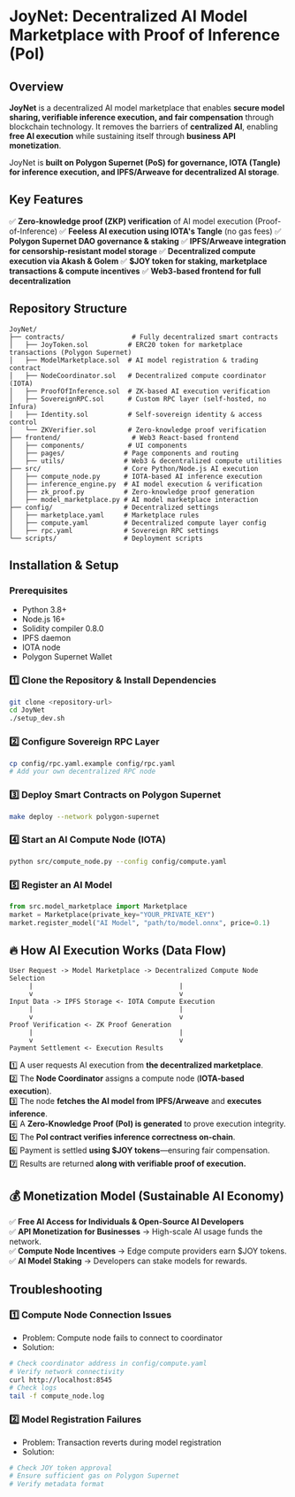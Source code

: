 # JoyNet: Decentralized AI Model Marketplace with Proof of Inference (PoI)

## Overview
**JoyNet** is a decentralized AI model marketplace that enables **secure model sharing, verifiable inference execution, and fair compensation** through blockchain technology. It removes the barriers of **centralized AI**, enabling **free AI execution** while sustaining itself through **business API monetization**. 

JoyNet is **built on Polygon Supernet (PoS) for governance, IOTA (Tangle) for inference execution, and IPFS/Arweave for decentralized AI storage**.

## Key Features
✅ **Zero-knowledge proof (ZKP) verification** of AI model execution (Proof-of-Inference)
✅ **Feeless AI execution using IOTA's Tangle** (no gas fees)
✅ **Polygon Supernet DAO governance & staking**
✅ **IPFS/Arweave integration for censorship-resistant model storage**
✅ **Decentralized compute execution via Akash & Golem**
✅ **$JOY token for staking, marketplace transactions & compute incentives**
✅ **Web3-based frontend for full decentralization**

## Repository Structure
```
JoyNet/
├── contracts/                 # Fully decentralized smart contracts
│   ├── JoyToken.sol          # ERC20 token for marketplace transactions (Polygon Supernet)
│   ├── ModelMarketplace.sol  # AI model registration & trading contract
│   ├── NodeCoordinator.sol   # Decentralized compute coordinator (IOTA)
│   ├── ProofOfInference.sol  # ZK-based AI execution verification
│   ├── SovereignRPC.sol      # Custom RPC layer (self-hosted, no Infura)
│   ├── Identity.sol          # Self-sovereign identity & access control
│   └── ZKVerifier.sol        # Zero-knowledge proof verification
├── frontend/                  # Web3 React-based frontend
│   ├── components/           # UI components
│   ├── pages/               # Page components and routing
│   ├── utils/               # Web3 & decentralized compute utilities
├── src/                     # Core Python/Node.js AI execution
│   ├── compute_node.py      # IOTA-based AI inference execution
│   ├── inference_engine.py  # AI model execution & verification
│   ├── zk_proof.py          # Zero-knowledge proof generation
│   ├── model_marketplace.py # AI model marketplace interaction
├── config/                  # Decentralized settings
│   ├── marketplace.yaml     # Marketplace rules
│   ├── compute.yaml         # Decentralized compute layer config
│   ├── rpc.yaml             # Sovereign RPC settings
└── scripts/                 # Deployment scripts
```

## Installation & Setup
### Prerequisites
- Python 3.8+
- Node.js 16+
- Solidity compiler 0.8.0
- IPFS daemon
- IOTA node
- Polygon Supernet Wallet

### 1️⃣ Clone the Repository & Install Dependencies
```bash
git clone <repository-url>
cd JoyNet
./setup_dev.sh
```

### 2️⃣ Configure Sovereign RPC Layer
```bash
cp config/rpc.yaml.example config/rpc.yaml
# Add your own decentralized RPC node
```

### 3️⃣ Deploy Smart Contracts on Polygon Supernet
```bash
make deploy --network polygon-supernet
```

### 4️⃣ Start an AI Compute Node (IOTA)
```bash
python src/compute_node.py --config config/compute.yaml
```

### 5️⃣ Register an AI Model
```python
from src.model_marketplace import Marketplace
market = Marketplace(private_key="YOUR_PRIVATE_KEY")
market.register_model("AI Model", "path/to/model.onnx", price=0.1)
```

## 🔥 How AI Execution Works (Data Flow)
```ascii
User Request -> Model Marketplace -> Decentralized Compute Node Selection
     |                                     |
     v                                     v
Input Data -> IPFS Storage <- IOTA Compute Execution
     |                                     |
     v                                     v
Proof Verification <- ZK Proof Generation
     |                                     |
     v                                     v
Payment Settlement <- Execution Results
```

1️⃣ A user requests AI execution from **the decentralized marketplace**.  
2️⃣ The **Node Coordinator** assigns a compute node (**IOTA-based execution**).  
3️⃣ The node **fetches the AI model from IPFS/Arweave** and **executes inference**.  
4️⃣ A **Zero-Knowledge Proof (PoI) is generated** to prove execution integrity.  
5️⃣ The **PoI contract verifies inference correctness on-chain**.  
6️⃣ Payment is settled **using $JOY tokens**—ensuring fair compensation.  
7️⃣ Results are returned **along with verifiable proof of execution.**  

## 💰 Monetization Model (Sustainable AI Economy)
✅ **Free AI Access for Individuals & Open-Source AI Developers**  
✅ **API Monetization for Businesses** → High-scale AI usage funds the network.  
✅ **Compute Node Incentives** → Edge compute providers earn $JOY tokens.  
✅ **AI Model Staking** → Developers can stake models for rewards.  

## Troubleshooting
### 1️⃣ Compute Node Connection Issues
- Problem: Compute node fails to connect to coordinator
- Solution: 
```bash
# Check coordinator address in config/compute.yaml
# Verify network connectivity
curl http://localhost:8545
# Check logs
tail -f compute_node.log
```

### 2️⃣ Model Registration Failures
- Problem: Transaction reverts during model registration
- Solution:
```bash
# Check JOY token approval
# Ensure sufficient gas on Polygon Supernet
# Verify metadata format
```